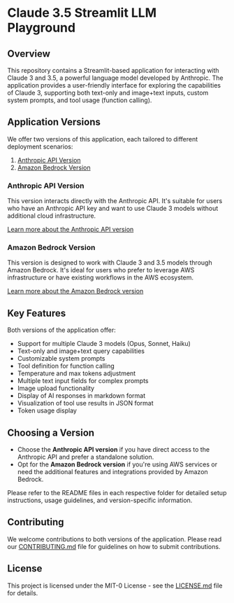# Claude 3.5 Streamlit LLM Playground

## Overview

This repository contains a Streamlit-based application for interacting with Claude 3 and 3.5, a powerful language model developed by Anthropic. The application provides a user-friendly interface for exploring the capabilities of Claude 3, supporting both text-only and image+text inputs, custom system prompts, and tool usage (function calling).

## Application Versions

We offer two versions of this application, each tailored to different deployment scenarios:

1. [Anthropic API Version](./anthropic/README.md)
2. [Amazon Bedrock Version](./bedrock/README.md)

### Anthropic API Version

This version interacts directly with the Anthropic API. It's suitable for users who have an Anthropic API key and want to use Claude 3 models without additional cloud infrastructure.

[Learn more about the Anthropic API version](./anthropic/README.md)

### Amazon Bedrock Version

This version is designed to work with Claude 3 and 3.5 models through Amazon Bedrock. It's ideal for users who prefer to leverage AWS infrastructure or have existing workflows in the AWS ecosystem.

[Learn more about the Amazon Bedrock version](./bedrock/README.md)

## Key Features

Both versions of the application offer:

- Support for multiple Claude 3 models (Opus, Sonnet, Haiku)
- Text-only and image+text query capabilities
- Customizable system prompts
- Tool definition for function calling
- Temperature and max tokens adjustment
- Multiple text input fields for complex prompts
- Image upload functionality
- Display of AI responses in markdown format
- Visualization of tool use results in JSON format
- Token usage display

## Choosing a Version

- Choose the **Anthropic API version** if you have direct access to the Anthropic API and prefer a standalone solution.
- Opt for the **Amazon Bedrock version** if you're using AWS services or need the additional features and integrations provided by Amazon Bedrock.

Please refer to the README files in each respective folder for detailed setup instructions, usage guidelines, and version-specific information.

## Contributing

We welcome contributions to both versions of the application. Please read our [CONTRIBUTING.md](../CONTRIBUTING.md) file for guidelines on how to submit contributions.

## License

This project is licensed under the MIT-0 License - see the [LICENSE.md](../LICENSE) file for details.